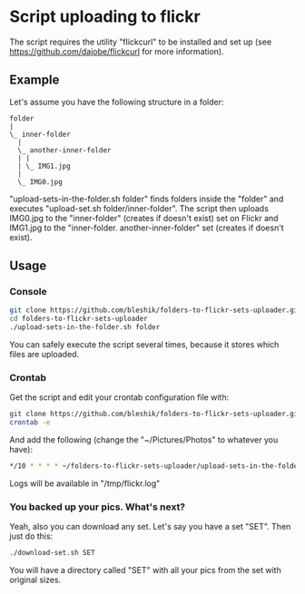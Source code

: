 # Script uploading to flickr
The script requires the utility "flickcurl" to be installed and set up (see https://github.com/dajobe/flickcurl for more information).

## Example
Let's assume you have the following structure in a folder:
```
folder
|
\_ inner-folder
  |
  \_ another-inner-folder
  | |
  | \_ IMG1.jpg
  |
  \_ IMG0.jpg
```
"upload-sets-in-the-folder.sh folder" finds folders inside the "folder" and executes "upload-set.sh folder/inner-folder".
The script then uploads IMG0.jpg to the "inner-folder" (creates if doesn't exist) set on Flickr and IMG1.jpg to the "inner-folder. another-inner-folder" set (creates if doesn't exist).

## Usage
### Console
```bash
git clone https://github.com/bleshik/folders-to-flickr-sets-uploader.git
cd folders-to-flickr-sets-uploader
./upload-sets-in-the-folder.sh folder
```
You can safely execute the script several times, because it stores which files are uploaded.
### Crontab
Get the script and edit your crontab configuration file with:
```bash
git clone https://github.com/bleshik/folders-to-flickr-sets-uploader.git
crontab -e
```
And add the following (change the "~/Pictures/Photos" to whatever you have):
```bash
*/10 * * * * ~/folders-to-flickr-sets-uploader/upload-sets-in-the-folder.sh ~/Pictures/Photos >> /tmp/flickr.log 2>&1
```
Logs will be available in "/tmp/flickr.log"

### You backed up your pics. What's next?
Yeah, also you can download any set. Let's say you have a set "SET".
Then just do this:
```bash
./download-set.sh SET
```
You will have a directory called "SET" with all your pics from the set with original sizes.
